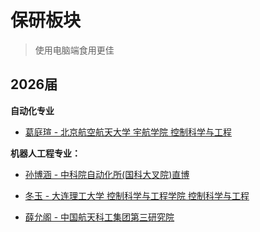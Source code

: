 # 保研板块

> 使用电脑端食用更佳

## 2026届
**自动化专业**<br>

- [葛庭瑄 - 北京航空航天大学 宇航学院 控制科学与工程](./CompSci/2026/cases/tingxuange.md)<br>

**机器人工程专业：**<br>

- [孙博涵 - 中科院自动化所(国科大叉院)直博](./CompSci/2026/cases/bohansun.md)<br>

- [冬玉 - 大连理工大学 控制科学与工程学院 控制科学与工程](./CompSci/2026/cases/dongyu.md)<br>

- [薛允阁 - 中国航天科工集团第三研究院](./CompSci/2026/cases/yungexue.md)<br>